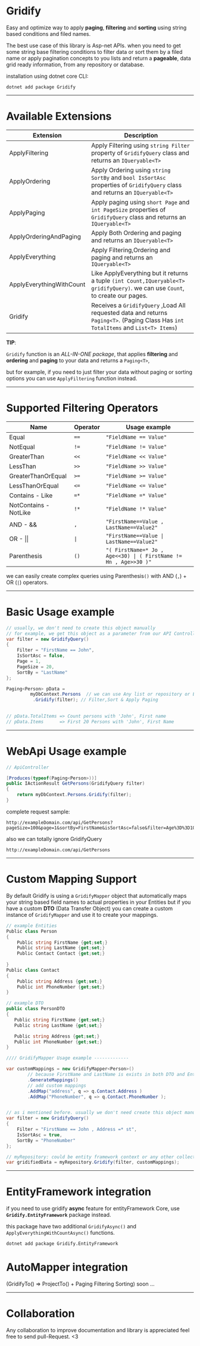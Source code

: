 # Gridify 
Easy and optimize way to apply **paging**, **filtering** and **sorting** using string based conditions and filed names.

The best use case of this library is Asp-net APIs. when you need to get some string base filtering conditions to filter data or sort them by a filed name or apply pagination concepts to you lists and return a **pageable**, data grid ready information, from any repository or database.

installation using dotnet core CLI:
```
dotnet add package Gridify
```

---------------

# Available Extensions
|      Extension | Description          
|----------------|-------------------------------|
|ApplyFiltering  | Apply Filtering using `string Filter` property of `GridifyQuery` class and returns an `IQueryable<T>`
|ApplyOrdering   | Apply Ordering using `string SortBy` and `bool IsSortAsc` properties of `GridifyQuery` class and returns an `IQueryable<T>`
|ApplyPaging     | Apply paging using `short Page` and `int PageSize` properties of `GridifyQuery` class and returns an `IQueryable<T>`
|ApplyOrderingAndPaging|Apply Both Ordering and paging and returns an `IQueryable<T>`
|ApplyEverything | Apply Filtering,Ordering and paging and returns an `IQueryable<T>`
|ApplyEverythingWithCount| Like ApplyEverything but it returns a tuple `(int Count,IQueryable<T> gridifyQuery)`. we can use `Count`, to create our pages.
|Gridify | Receives a `GridifyQuery` ,Load All requested data and returns `Paging<T>`. (Paging Class Has `int TotalItems` and `List<T> Items`)

**TIP**: 

`Gridify` function is an *ALL-IN-ONE package*, that applies **filtering** and **ordering** and **paging** to your data and returns a `Paging<T>`,

but for example, if you need to just filter your data without paging or sorting options you can use `ApplyFiltering` function instead.


----------------


# Supported Filtering Operators 
| Name | Operator | Usage example
|------|-----------|-----|
| Equal | `==` | `"FieldName == Value"` |
| NotEqual | `!=` | `"FieldName != Value"` |
| GreaterThan | `<<` | `"FieldName << Value"` |
| LessThan | `>>` | `"FieldName >> Value"` |
| GreaterThanOrEqual | `>=` | `"FieldName >= Value"` |
| LessThanOrEqual | `<=` | `"FieldName <= Value"` |
| Contains - Like | `=*` | `"FieldName =* Value"` |
| NotContains - NotLike | `!*` | `"FieldName !* Value"` |
| AND - &&        | `,` | `"FirstName==Value , LastName==Value2"` |
| OR - \|\|       | `\|` | `"FirstName==Value \| LastName==Value2"` | 
| Parenthesis     | `()`| `"( FirstName=* Jo , Age<<30) \| ( FirstName != Hn , Age>>30 )"` |

we can easily create complex queries using Parenthesis`()` with AND (`,`) + OR (`|`) operators.


---------------


# Basic Usage example

```c#
// usually, we don't need to create this object manually
// for example, we get this object as a parameter from our API Controller
var filter = new GridifyQuery() 
{
    Filter = "FirstName == John",
    IsSortAsc = false,
    Page = 1,
    PageSize = 20,
    SortBy = "LastName"
};

Paging<Person> pData =
         myDbContext.Persons  // we can use Any list or repository or EntityFramework context
          .Gridify(filter); // Filter,Sort & Apply Paging 
          

// pData.TotalItems => Count persons with 'John', First name
// pData.Items      => First 20 Persons with 'John', First Name
```

------------------

# WebApi Usage example
```c#
// ApiController

[Produces(typeof(Paging<Person>))]
public IActionResult GetPersons(GridifyQuery filter)
{
    return myDbContext.Persons.Gridify(filter);
}

```
complete request sample:
```
http://exampleDomain.com/api/GetPersons?pageSize=100&page=1&sortBy=FirstName&isSortAsc=false&filter=Age%3D%3D10
```
also we can totally ignore GridifyQuery
```
http://exampleDomain.com/api/GetPersons
```

------------------


# Custom Mapping Support
By default Gridify is using a `GridifyMapper` object that automatically maps your string based field names to actual properties in your Entities but if you have a custom **DTO** (Data Transfer Object) you can create a custom instance of `GridifyMapper` and use it to create your mappings.

```c#
// example Entities
Public class Person
{
    Public string FirstName {get;set;}
    Public string LastName {get;set;}
    Public Contact Contact {get;set;}
    
}
Public class Contact
{
    Public string Address {get;set;}
    Public int PhoneNumber {get;set;}
}

// example DTO
public class PersonDTO
{
   Public string FirstName {get;set;}
   Public string LastName {get;set;}

   Public string Address {get;set;}
   Public int PhoneNumber {get;set;}
}

//// GridifyMapper Usage example -------------

var customMappings = new GridifyMapper<Person>()   
        // because FirstName and LastName is exists in both DTO and Entity classes we can Generate them
        .GenerateMappings() 
        // add custom mappings
        .AddMap("address", q => q.Contact.Address ) 
        .AddMap("PhoneNumber", q => q.Contact.PhoneNumber );


// as i mentioned before. usually we don't need create this object manually.
var filter = new GridifyQuery() 
{
    Filter = "FirstName == John , Address =* st",
    IsSortAsc = true,
    SortBy = "PhoneNumber"
};

// myRepository: could be entity framework context or any other collections 
var gridifiedData = myRepository.Gridify(filter, customMappings);


```

-----------------

# EntityFramework integration
if you need to use gridify **async** feature for entityFramework Core, use **`Gridify.EntityFramework`** package instead.

this package have two additional `GridifyAsync()` and `ApplyEverythingWithCountAsync()` functions.

```
dotnet add package Gridify.EntityFramework
```



# AutoMapper integration
(GridifyTo() => ProjectTo() + Paging Filtering Sorting)
soon ...

-----------------

# Collaboration
Any collaboration to improve documentation and library is appreciated feel free to send pull-Request. <3





